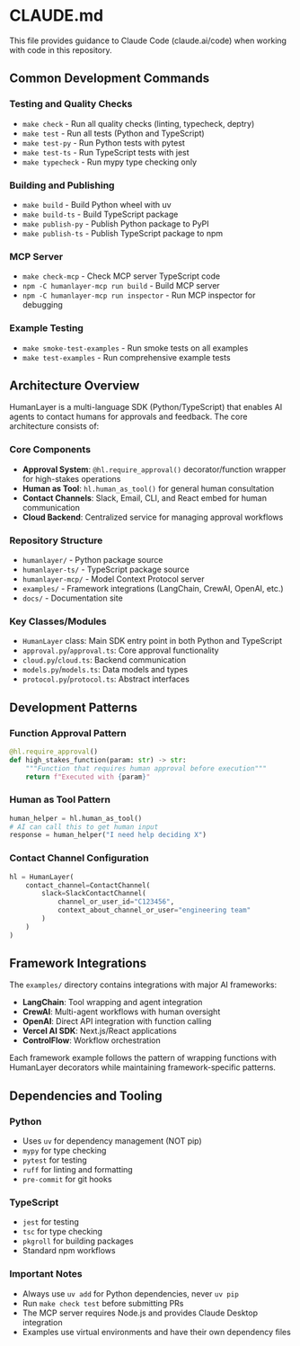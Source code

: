 # CLAUDE.md

This file provides guidance to Claude Code (claude.ai/code) when working with code in this repository.

## Common Development Commands

### Testing and Quality Checks

- `make check` - Run all quality checks (linting, typecheck, deptry)
- `make test` - Run all tests (Python and TypeScript)
- `make test-py` - Run Python tests with pytest
- `make test-ts` - Run TypeScript tests with jest
- `make typecheck` - Run mypy type checking only

### Building and Publishing

- `make build` - Build Python wheel with uv
- `make build-ts` - Build TypeScript package
- `make publish-py` - Publish Python package to PyPI
- `make publish-ts` - Publish TypeScript package to npm

### MCP Server

- `make check-mcp` - Check MCP server TypeScript code
- `npm -C humanlayer-mcp run build` - Build MCP server
- `npm -C humanlayer-mcp run inspector` - Run MCP inspector for debugging

### Example Testing

- `make smoke-test-examples` - Run smoke tests on all examples
- `make test-examples` - Run comprehensive example tests

## Architecture Overview

HumanLayer is a multi-language SDK (Python/TypeScript) that enables AI agents to contact humans for approvals and feedback. The core architecture consists of:

### Core Components

- **Approval System**: `@hl.require_approval()` decorator/function wrapper for high-stakes operations
- **Human as Tool**: `hl.human_as_tool()` for general human consultation
- **Contact Channels**: Slack, Email, CLI, and React embed for human communication
- **Cloud Backend**: Centralized service for managing approval workflows

### Repository Structure

- `humanlayer/` - Python package source
- `humanlayer-ts/` - TypeScript package source
- `humanlayer-mcp/` - Model Context Protocol server
- `examples/` - Framework integrations (LangChain, CrewAI, OpenAI, etc.)
- `docs/` - Documentation site

### Key Classes/Modules

- `HumanLayer` class: Main SDK entry point in both Python and TypeScript
- `approval.py`/`approval.ts`: Core approval functionality
- `cloud.py`/`cloud.ts`: Backend communication
- `models.py`/`models.ts`: Data models and types
- `protocol.py`/`protocol.ts`: Abstract interfaces

## Development Patterns

### Function Approval Pattern

```python
@hl.require_approval()
def high_stakes_function(param: str) -> str:
    """Function that requires human approval before execution"""
    return f"Executed with {param}"
```

### Human as Tool Pattern

```python
human_helper = hl.human_as_tool()
# AI can call this to get human input
response = human_helper("I need help deciding X")
```

### Contact Channel Configuration

```python
hl = HumanLayer(
    contact_channel=ContactChannel(
        slack=SlackContactChannel(
            channel_or_user_id="C123456",
            context_about_channel_or_user="engineering team"
        )
    )
)
```

## Framework Integrations

The `examples/` directory contains integrations with major AI frameworks:

- **LangChain**: Tool wrapping and agent integration
- **CrewAI**: Multi-agent workflows with human oversight
- **OpenAI**: Direct API integration with function calling
- **Vercel AI SDK**: Next.js/React applications
- **ControlFlow**: Workflow orchestration

Each framework example follows the pattern of wrapping functions with HumanLayer decorators while maintaining framework-specific patterns.

## Dependencies and Tooling

### Python

- Uses `uv` for dependency management (NOT pip)
- `mypy` for type checking
- `pytest` for testing
- `ruff` for linting and formatting
- `pre-commit` for git hooks

### TypeScript

- `jest` for testing
- `tsc` for type checking
- `pkgroll` for building packages
- Standard npm workflows

### Important Notes

- Always use `uv add` for Python dependencies, never `uv pip`
- Run `make check test` before submitting PRs
- The MCP server requires Node.js and provides Claude Desktop integration
- Examples use virtual environments and have their own dependency files
